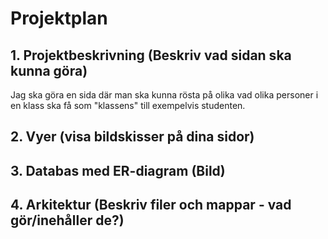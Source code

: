 # Projektplan

## 1. Projektbeskrivning (Beskriv vad sidan ska kunna göra)
Jag ska göra en sida där man ska kunna rösta på olika vad olika personer i en klass ska få som "klassens" till exempelvis studenten. 
## 2. Vyer (visa bildskisser på dina sidor)
## 3. Databas med ER-diagram (Bild)
## 4. Arkitektur (Beskriv filer och mappar - vad gör/inehåller de?)
